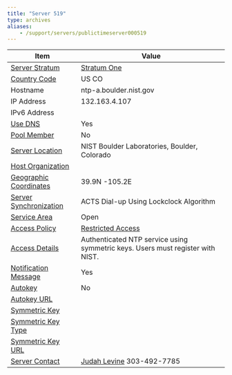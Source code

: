 ```yaml
---
title: "Server 519"
type: archives
aliases:
    - /support/servers/publictimeserver000519
---
```


| Item | Value |
| ----- | ----- |
| [Server Stratum](/support/servers/serverstratum) | [Stratum One](/support/servers/stratumonetimeservers) |
| [Country Code](/support/servers/countrycode) | US CO |
| Hostname | ntp-a.boulder.nist.gov |
| IP Address |  132.163.4.107 |
| IPv6 Address | |
| [Use DNS](/support/servers/usedns) | Yes |
| [Pool Member](/support/servers/poolmember) | No |
| [Server Location](/support/servers/serverlocation) |  NIST Boulder Laboratories, Boulder, Colorado  |
| [Host Organization](/support/servers/hostorganization) | |
| [ Geographic Coordinates](/support/servers/geographiccoordinates) |  39.9N -105.2E |
| [Server Synchronization](/support/servers/serversynchronization) |  ACTS Dial-up Using Lockclock Algorithm |
| [Service Area](/support/servers/servicearea) | Open |
| [Access Policy](/support/servers/accesspolicy) | [Restricted Access](/support/servers/restrictedaccess) |
| [Access Details](/support/servers/accessdetails) |  Authenticated NTP service using symmetric keys. Users must register with NIST. |
| [Notification Message](/support/servers/notificationmessage) | Yes |
| [Autokey](/support/servers/autokey) | No |
| [Autokey URL](/support/servers/autokeyurl) | |
| [Symmetric Key](/support/servers/symmetrickey) |  |
| [Symmetric Key Type](/support/servers/symmetrickeytype) | |
| [Symmetric Key URL](/support/servers/symmetrickeyurl) | |
| [Server Contact](/support/servers/servercontact) | [ Judah Levine](mailto:jlevine@boulder.nist.gov) 303-492-7785 |